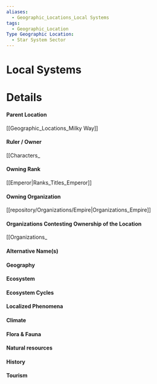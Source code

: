 ```yaml
---
aliases:
  - Geographic_Locations_Local Systems
tags:
  - Geographic_Location
Type Geographic Location:
  - Star System Sector
---
```

# Local Systems



# Details
#### Parent Location
[[Geographic_Locations_Milky Way]]
#### Ruler / Owner
[[Characters_
#### Owning Rank
[[Emperor|Ranks_Titles_Emperor]]
#### Owning Organization
[[repository/Organizations/Empire|Organizations_Empire]]
#### Organizations Contesting Ownership of the Location
[[Organizations_
#### Alternative Name(s)
#### Geography
#### Ecosystem
#### Ecosystem Cycles
#### Localized Phenomena
#### Climate
#### Flora & Fauna
#### Natural resources
#### History
#### Tourism
